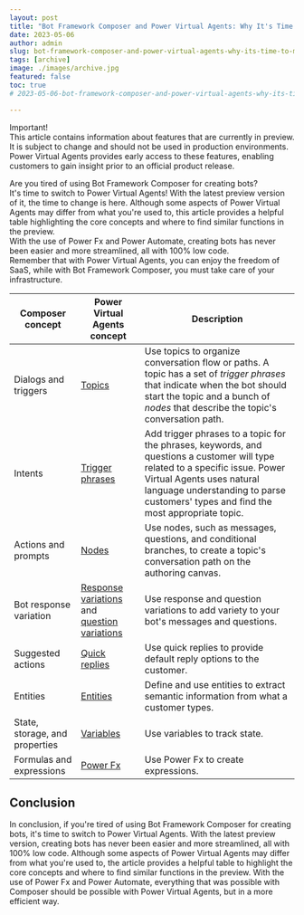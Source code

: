 ```yaml
---
layout: post
title: "Bot Framework Composer and Power Virtual Agents: Why It's Time to Make the Switch"
date: 2023-05-06
author: admin
slug: bot-framework-composer-and-power-virtual-agents-why-its-time-to-make-the-switch
tags: [archive]
image: ./images/archive.jpg
featured: false
toc: true
# 2023-05-06-bot-framework-composer-and-power-virtual-agents-why-its-time-to-make-the-switch

---
```


 Important!  
 This article contains information about features that are currently in preview.  
 It is subject to change and should not be used in production environments.  
 Power Virtual Agents provides early access to these features, enabling customers to gain insight prior to an official product release.

Are you tired of using Bot Framework Composer for creating bots?  
It's time to switch to Power Virtual Agents! With the latest preview version of it, the time to change is here. Although some aspects of Power Virtual Agents may differ from what you're used to, this article provides a helpful table highlighting the core concepts and where to find similar functions in the preview.  
With the use of Power Fx and Power Automate, creating bots has never been easier and more streamlined, all with 100% low code.  
Remember that with Power Virtual Agents, you can enjoy the freedom of SaaS, while with Bot Framework Composer, you must take care of your infrastructure.

| Composer concept | Power Virtual Agents concept | Description |
| --- | --- | --- |
| Dialogs and triggers | [Topics](https://learn.microsoft.com/en-us/power-virtual-agents/preview/authoring-create-edit-topics) | Use topics to organize conversation flow or paths. A topic has a set of *trigger phrases* that indicate when the bot should start the topic and a bunch of *nodes* that describe the topic's conversation path. |
| Intents | [Trigger phrases](https://learn.microsoft.com/en-us/power-virtual-agents/preview/authoring-create-edit-topics) | Add trigger phrases to a topic for the phrases, keywords, and questions a customer will type related to a specific issue. Power Virtual Agents uses natural language understanding to parse customers' types and find the most appropriate topic. |
| Actions and prompts | [Nodes](https://learn.microsoft.com/en-us/power-virtual-agents/preview/authoring-create-edit-topics) | Use nodes, such as messages, questions, and conditional branches, to create a topic's conversation path on the authoring canvas. |
| Bot response variation | [Response variations](https://learn.microsoft.com/en-us/power-virtual-agents/preview/authoring-send-message#use-message-variations) and [question variations](https://learn.microsoft.com/en-us/power-virtual-agents/preview/authoring-send-message#use-message-variations) | Use response and question variations to add variety to your bot's messages and questions. |
| Suggested actions | [Quick replies](https://learn.microsoft.com/en-us/power-virtual-agents/preview/authoring-send-message#use-quick-replies) | Use quick replies to provide default reply options to the customer. |
| Entities | [Entities](https://learn.microsoft.com/en-us/power-virtual-agents/preview/advanced-entities-slot-filling) | Define and use entities to extract semantic information from what a customer types. |
| State, storage, and properties | [Variables](https://learn.microsoft.com/en-us/power-virtual-agents/preview/authoring-variables) | Use variables to track state. |
| Formulas and expressions | [Power Fx](https://learn.microsoft.com/en-us/power-virtual-agents/preview/advanced-power-fx) | Use Power Fx to create expressions. |

## Conclusion

In conclusion, if you're tired of using Bot Framework Composer for creating bots, it's time to switch to Power Virtual Agents. With the latest preview version, creating bots has never been easier and more streamlined, all with 100% low code. Although some aspects of Power Virtual Agents may differ from what you're used to, the article provides a helpful table to highlight the core concepts and where to find similar functions in the preview. With the use of Power Fx and Power Automate, everything that was possible with Composer should be possible with Power Virtual Agents, but in a more efficient way.
